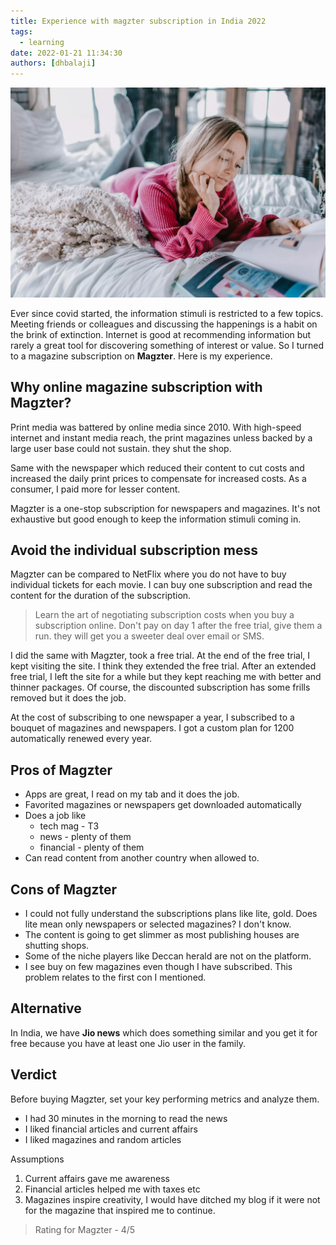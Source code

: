 ```yaml
---
title: Experience with magzter subscription in India 2022
tags:
  - learning
date: 2022-01-21 11:34:30
authors: [dhbalaji]
---
```


![reading magazines](./assets/reading-mag.webp)

Ever since covid started, the information stimuli is restricted to a few topics. Meeting friends or colleagues and discussing the happenings is a habit on the brink of extinction. Internet is good at recommending information but rarely a great tool for discovering something of interest or value. So I turned to a magazine subscription on **Magzter**. Here is my experience.

<!-- truncate -->
 
## Why online magazine subscription with Magzter?

Print media was battered by online media since 2010. With high-speed internet and instant media reach, the print magazines unless backed by a large user base could not sustain. they shut the shop.

Same with the newspaper which reduced their content to cut costs and increased the daily print prices to compensate for increased costs. As a consumer, I paid more for lesser content.

Magzter is a one-stop subscription for newspapers and magazines. It's not exhaustive but good enough to keep the information stimuli coming in.

## Avoid the individual subscription mess

Magzter can be compared to NetFlix where you do not have to buy individual tickets for each movie. I can buy one subscription and read the content for the duration of the subscription.

> Learn the art of negotiating subscription costs when you buy a subscription online. Don't pay on day 1 after the free trial, give them a run. they will get you a sweeter deal over email or SMS.

I did the same with Magzter, took a free trial. At the end of the free trial, I kept visiting the site. I think they extended the free trial. After an extended free trial, I left the site for a while but they kept reaching me with better and thinner packages. Of course, the discounted subscription has some frills removed but it does the job.

At the cost of subscribing to one newspaper a year, I subscribed to a bouquet of magazines and newspapers. I got a custom plan for 1200 automatically renewed every year.

## Pros of Magzter

- Apps are great, I read on my tab and it does the job.
- Favorited magazines or newspapers get downloaded automatically
- Does a job like
  - tech mag - T3
  - news - plenty of them
  - financial - plenty of them
- Can read content from another country when allowed to.

## Cons of Magzter
- I could not fully understand the subscriptions plans like lite, gold. Does lite mean only newspapers or selected magazines? I don't know.
- The content is going to get slimmer as most publishing houses are shutting shops.
- Some of the niche players like Deccan herald are not on the platform.
- I see buy on few magazines even though I have subscribed. This problem relates to the first con I mentioned.

## Alternative

In India, we have **Jio news** which does something similar and you get it for free because you have at least one Jio user in the family.

## Verdict

Before buying Magzter, set your key performing metrics and analyze them.

- I had 30 minutes in the morning to read the news
- I liked financial articles and current affairs
- I liked magazines and random articles

Assumptions

1. Current affairs gave me awareness
2. Financial articles helped me with taxes etc
3. Magazines inspire creativity, I would have ditched my blog if it were not for the magazine that inspired me to continue.

> Rating for Magzter - 4/5